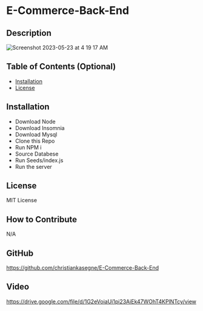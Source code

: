 # E-Commerce-Back-End
## Description
![Screenshot 2023-05-23 at 4 19 17 AM](https://github.com/christiankasegne/E-Commerce-Back-End/assets/128755872/ec49c7f7-b43e-4a38-a628-55262e6b1480)


## Table of Contents (Optional)


- [Installation](#installation)
- [License](#license)

## Installation

* Download Node
* Download Insomnia
* Download Mysql
* Clone this Repo
* Run NPM i
* Source Databese
* Run Seeds/index.js
* Run the server 


## License

MIT License

## How to Contribute

N/A

## GitHub

https://github.com/christiankasegne/E-Commerce-Back-End

## Video

https://drive.google.com/file/d/1G2eVoiaUi1pi23AiEk47WOhT4KPlNTcy/view
